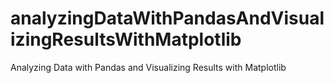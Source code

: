 # analyzingDataWithPandasAndVisualizingResultsWithMatplotlib
Analyzing Data with Pandas and Visualizing Results with Matplotlib
